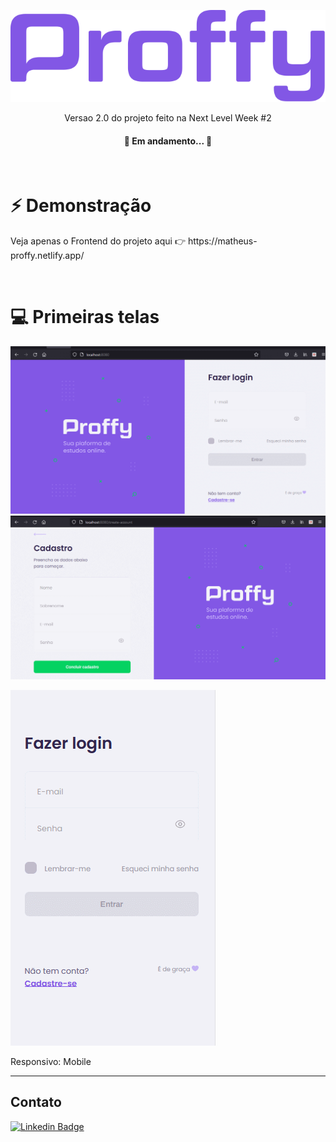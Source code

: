 <p align="center">
    <img src="./github/proffy.svg">
</p>

<p align="center">
    Versao 2.0 do projeto feito na Next Level Week #2
</p>

<h4 align="center">
	🚧 Em andamento... 🚧
</h4>

<br>

# ⚡ Demonstração

<p>
    Veja apenas o Frontend do projeto aqui 👉 https://matheus-proffy.netlify.app/
</p>

<br>

# 💻 Primeiras telas

<img src="./github/preview1.gif">

<img src="./github/preview2.gif">

<p>
    <img src="./github/preview3.gif">
</p>

Responsivo: Mobile

---
## Contato

[![Linkedin Badge](https://img.shields.io/badge/-LinkedIn-blue?style=flat-square&logo=Linkedin&logoColor=white&link=https://www.linkedin.com/in/matheus-jsousa/)](https://www.linkedin.com/in/matheus-jsousa/)